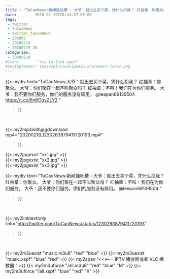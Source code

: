 ```yaml
---
title : "TuCaoNews:新闻独吐槽 - 大爷：就出去买个菜，凭什么扣我？ 红袖章：你聚众。 大爷：你们聚在一起不叫聚众吗？ 红袖章：不叫！我们在为你们服务。 大爷：我不要你们服务，你们的服务没有屌用。 @leepan69139504 "
date:        2020-02-19T20:34:37-07:00
tags:
 - twitter
 - TuCaoNews
 - twitter_TuCaoNews
 - 202002
 - 20200219
 - 20200219_20
categories:
 - 20200219
#icon:        "fas fa-lock-open"
#resImgTeaser: teaserpics/wikipedia.org/emacs-jokes.png
---
```


{{< mydiv text="TuCaoNews:大爷：就出去买个菜，凭什么扣我？ 红袖章：你聚众。 大爷：你们聚在一起不叫聚众吗？ 红袖章：不叫！我们在为你们服务。 大爷：我不要你们服务，你们的服务没有屌用。 @leepan69139504  https://t.co/6n6OqyZLY2 "
>}}
<br>


{{< my2mp4withjpgdownload mp4="20200219_1230263879411720193.mp4"
>}}

{{< my2jpgexist "xx1.jpg" >}}<br>
{{< my2jpgexist "xx2.jpg" >}}<br>
{{< my2jpgexist "xx3.jpg" >}}<br>



{{< mydiv text="TuCaoNews:新闻独吐槽 - 大爷：就出去买个菜，凭什么扣我？ 红袖章：你聚众。 大爷：你们聚在一起不叫聚众吗？ 红袖章：不叫！我们在为你们服务。 大爷：我不要你们服务，你们的服务没有屌用。 @leepan69139504 "
>}}
<br>

{{< my2linktextonly link="http://twitter.com/TuCaoNews/status/1230263879411720193"
>}}


<br>

{{< my2m3uexist "music.m3u8" "red"  "blue" >}} {{< my2m3uexist "music.xspf" "blue" "red"  >}} {{< my2span "<<<=== IPTV 播放器或者 VLC 播放器 " >}} {{< my2m3uforce "/all.m3u8" "red"  "blue" "M" >}} {{< my2m3uforce "/all.xspf" "blue" "red"  "X" >}} 
